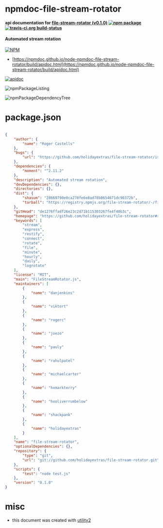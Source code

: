 # npmdoc-file-stream-rotator

#### api documentation for  [file-stream-rotator (v0.1.0)](https://github.com/holidayextras/file-stream-rotator#readme)  [![npm package](https://img.shields.io/npm/v/npmdoc-file-stream-rotator.svg?style=flat-square)](https://www.npmjs.org/package/npmdoc-file-stream-rotator) [![travis-ci.org build-status](https://api.travis-ci.org/npmdoc/node-npmdoc-file-stream-rotator.svg)](https://travis-ci.org/npmdoc/node-npmdoc-file-stream-rotator)

#### Automated stream rotation

[![NPM](https://nodei.co/npm/file-stream-rotator.png?downloads=true&downloadRank=true&stars=true)](https://www.npmjs.com/package/file-stream-rotator)

- [https://npmdoc.github.io/node-npmdoc-file-stream-rotator/build/apidoc.html](https://npmdoc.github.io/node-npmdoc-file-stream-rotator/build/apidoc.html)

[![apidoc](https://npmdoc.github.io/node-npmdoc-file-stream-rotator/build/screenCapture.buildCi.browser.%252Ftmp%252Fbuild%252Fapidoc.html.png)](https://npmdoc.github.io/node-npmdoc-file-stream-rotator/build/apidoc.html)

![npmPackageListing](https://npmdoc.github.io/node-npmdoc-file-stream-rotator/build/screenCapture.npmPackageListing.svg)

![npmPackageDependencyTree](https://npmdoc.github.io/node-npmdoc-file-stream-rotator/build/screenCapture.npmPackageDependencyTree.svg)



# package.json

```json

{
    "author": {
        "name": "Roger Castells"
    },
    "bugs": {
        "url": "https://github.com/holidayextras/file-stream-rotator/issues"
    },
    "dependencies": {
        "moment": "^2.11.2"
    },
    "description": "Automated stream rotation",
    "devDependencies": {},
    "directories": {},
    "dist": {
        "shasum": "28669790e0ca270fe6e8ad78b8654671dc90372b",
        "tarball": "https://registry.npmjs.org/file-stream-rotator/-/file-stream-rotator-0.1.0.tgz"
    },
    "gitHead": "de1276ffadf26e23c2d71b115303267fe4f40b3c",
    "homepage": "https://github.com/holidayextras/file-stream-rotator#readme",
    "keywords": [
        "stream",
        "express",
        "restify",
        "connect",
        "rotate",
        "file",
        "minute",
        "hourly",
        "daily",
        "logrotate"
    ],
    "license": "MIT",
    "main": "FileStreamRotator.js",
    "maintainers": [
        {
            "name": "danjenkins"
        },
        {
            "name": "viktort"
        },
        {
            "name": "rogerc"
        },
        {
            "name": "joezo"
        },
        {
            "name": "pauly"
        },
        {
            "name": "rahulpatel"
        },
        {
            "name": "michaelcarter"
        },
        {
            "name": "hxmarkterry"
        },
        {
            "name": "hxoliverrumbelow"
        },
        {
            "name": "shackpank"
        },
        {
            "name": "holidayextras"
        }
    ],
    "name": "file-stream-rotator",
    "optionalDependencies": {},
    "repository": {
        "type": "git",
        "url": "git://github.com/holidayextras/file-stream-rotator.git"
    },
    "scripts": {
        "test": "node test.js"
    },
    "version": "0.1.0"
}
```



# misc
- this document was created with [utility2](https://github.com/kaizhu256/node-utility2)
